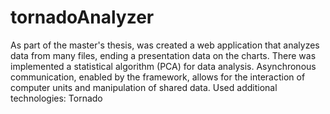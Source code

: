 # tornadoAnalyzer
As part of the master's thesis, was created a web application that analyzes data from many files, ending a presentation data on the 
charts. There was implemented a statistical algorithm (PCA) for data analysis. Asynchronous communication, enabled by the framework, 
allows for the interaction of computer units and manipulation of shared data. Used additional technologies: Tornado
